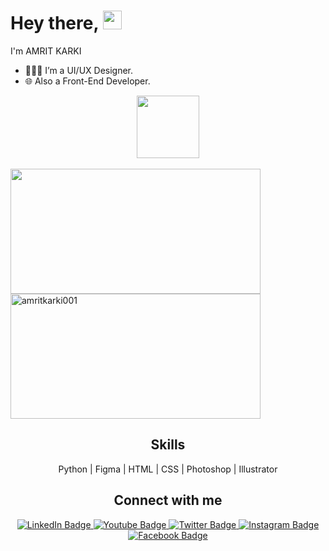 <h1>
  Hey there,
  <img src="https://media.giphy.com/media/hvRJCLFzcasrR4ia7z/giphy.gif" width="30px"/>
</h1>
	I'm AMRIT KARKI<br>
 
 - 🧑🏻‍💻 I’m a UI/UX Designer.
 - 🌐 Also a Front-End Developer.

<div id="header" align="center">
 
 <img src="https://media.giphy.com/media/M9gbBd9nbDrOTu1Mqx/giphy.gif" width="100"/>

</div><br>

<div><img height="200em" width="400em" src="https://github-readme-stats-eight-theta.vercel.app/api?username=amritkarki001&show_icons=true&theme=dark&include_all_commits=false&count_private=false" />
    <img height="200em" width="400em" src="https://github-readme-streak-stats.herokuapp.com/?user=amritkarki001&theme=dark" alt="amritkarki001" />
</div>

<div id="skills" align="center">
	<h2>Skills</h2>
	<p>Python | Figma | HTML | CSS | Photoshop | Illustrator</p>
</div>

<div id="badges" align="center">
	<h2>Connect with me</h2>
<a href="https://www.linkedin.com/in/amrit-karki-64804b272">
 	 <img src="https://img.shields.io/badge/LinkedIn-blue?style=for-the-badge&logo=linkedin&logoColor=white" alt="LinkedIn Badge"/>
	
<a href="https://www.youtube.com/@karkivlogs001">
 	 <img src="https://img.shields.io/badge/YouTube-red?style=for-the-badge&logo=youtube&logoColor=white" alt="Youtube Badge"/>
	
<a href="https://twitter.com/amritkarki001 ">
 	 <img src="https://img.shields.io/badge/Twitter-blue?style=for-the-badge&logo=twitter&logoColor=white" alt="Twitter Badge"/>

 <a href="https://www.instagram.com/amritkarkii001">
 	 <img src="https://img.shields.io/badge/Instagram-red?style=for-the-badge&logo=instagram&logoColor=white" alt="Instagram Badge"/>
   
<a href="https://www.facebook.com/amritkarkii001">
 	 <img src="https://img.shields.io/badge/Facebook-blue?style=for-the-badge&logo=facebook&logoColor=white" alt="Facebook Badge"/>
   
<br>


<img src="https://komarev.com/ghpvc/?username=sudhrikarki&style=flat-square&color=green" alt=""/>

</div>
